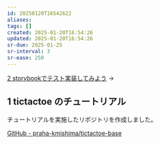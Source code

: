 ```yaml
---
id: 20250120T16542622
aliases: 
tags: []
created: 2025-01-20T16:54:26
updated: 2025-01-20T16:54:26
sr-due: 2025-01-25
sr-interval: 3
sr-ease: 250
---
```

[2 storybookでテスト実装してみよう](2%20storybookでテスト実装してみよう.md) →
## 1 tictactoe のチュートリアル

チュートリアルを実施したリポジトリを作成しました。

[GitHub - praha-kmishima/tictactoe-base](https://github.com/praha-kmishima/tictactoe-base)

